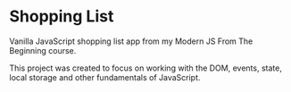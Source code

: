 # Shopping List

Vanilla JavaScript shopping list app from my Modern JS From The Beginning course.

This project was created to focus on working with the DOM, events, state, local storage and other fundamentals of JavaScript.

<!-- <img src="images/screen.png" width="400"> -->
